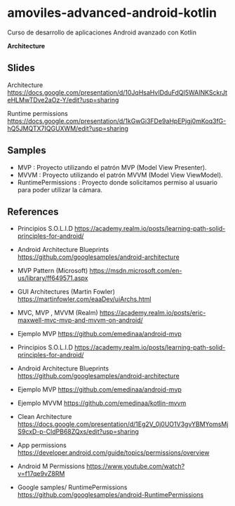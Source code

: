 # amoviles-advanced-android-kotlin
Curso de desarrollo de aplicaciones Android avanzado con Kotlin

**Architecture**

## Slides

Architecture https://docs.google.com/presentation/d/10JqHsaHvIDduFdQI5WAINKSckrJteHLMwTDve2aOz-Y/edit?usp=sharing

Runtime permissions https://docs.google.com/presentation/d/1kGwGi3FDe9aHpEPjgj0mKoq3fG-hQ5JMQTX7IQGUXWM/edit?usp=sharing

## Samples

- MVP  : Proyecto utilizando el patrón MVP (Model View Presenter).
- MVVM : Proyecto utilizando el patrón MVVM (Model View ViewModel).
- RuntimePermissions : Proyecto donde  solicitamos permiso al usuario para poder utilizar la cámara.

## References

 - Principios S.O.L.I.D https://academy.realm.io/posts/learning-path-solid-principles-for-android/

 - Android Architecture Blueprints https://github.com/googlesamples/android-architecture

 - MVP Pattern (Microsoft) https://msdn.microsoft.com/en-us/library/ff649571.aspx

 - GUI Architectures (Martin Fowler) https://martinfowler.com/eaaDev/uiArchs.html

 - MVC, MVP , MVVM (Realm) https://academy.realm.io/posts/eric-maxwell-mvc-mvp-and-mvvm-on-android/

 - Ejemplo MVP
 https://github.com/emedinaa/android-mvp
 

 - Principios S.O.L.I.D https://academy.realm.io/posts/learning-path-solid-principles-for-android/

 - Android Architecture Blueprints https://github.com/googlesamples/android-architecture

 - Ejemplo MVP https://github.com/emedinaa/android-mvp
 
 - Ejemplo MVVM https://github.com/emedinaa/kotlin-mvvm
 
 - Clean Architecture https://docs.google.com/presentation/d/1Eg2V_0j0UO1V3gvYBMYomsMjS9cxD-p-CldPB68ZQxs/edit?usp=sharing
 
 - App permissions https://developer.android.com/guide/topics/permissions/overview
 
 - Android M Permissions https://www.youtube.com/watch?v=f17qe9vZ8RM
 
 - Google samples/ RuntimePermissions https://github.com/googlesamples/android-RuntimePermissions



